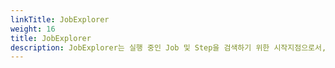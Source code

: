 ```yaml
---
linkTitle: JobExplorer
weight: 16
title: JobExplorer
description: JobExplorer는 실행 중인 Job 및 Step을 검색하기 위한 시작지점으로서, Repository에 접근하여 배치의 정보를 얻는다.
---
```


